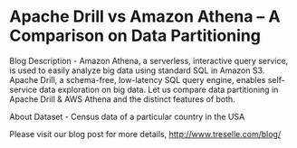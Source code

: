 # Apache Drill vs Amazon Athena – A Comparison on Data Partitioning

Blog Description - Amazon Athena, a serverless, interactive query service, is used to easily analyze big data using standard SQL in Amazon S3. Apache Drill, a schema-free, low-latency SQL query engine, enables self-service data exploration on big data. Let us compare data partitioning in Apache Drill & AWS Athena and the distinct features of both.

About Dataset - Census data of a particular country in the USA

Please visit our blog post for more details, http://www.treselle.com/blog/